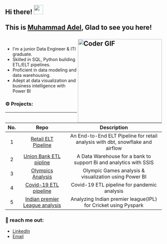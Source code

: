 <h2 align="left">
 <abc>
  <br>Hi there! <img src="https://user-images.githubusercontent.com/42378118/110234147-e3259600-7f4e-11eb-95be-0c4047144dea.gif" width="30"><br>
  <br> This is <a href="https://www.linkedin.com/in/3adiola/" target="_blank">Muhammad Adel</a>, Glad to see you here! <br>
  <br>
    <img align="right" src="https://media.giphy.com/media/SWoSkN6DxTszqIKEqv/giphy.gif" alt="Coder GIF" width="270">
 </abc>

### 
- I'm a junior Data Engineer & ITI graduate.
- Skilled in SQL, Python building ETL/ELT pipelines.
- Proficient in data modeling and data warehousing.
- Adept at data visualization and business intelligence with Power BI

### ⚙️ Projects:
--------
| No. | Repo | Description
| :--: | :--: | :--: |
| 1 | [Retail ELT Pipeline](https://github.com/muhammadaadel/Retail-ELT-dbt-snowflake) | An End-to-End ELT Pipeline for retail analysis with dbt, snowflake and airflow|
| 2 | [Union Bank ETL pipline](https://github.com/muhammadaadel/Banking-ETL-Analytics-Pipeline-SSIS) | A Data Warehouse for a bank to support Bi and analytics with SSIS|
| 3 | [Olympics Analysis](https://github.com/muhammadaadel/olympics-analysis-and-visualiztion) | Olympic Games analysis & visualization using Power BI |
| 4 | [Covid-19 ETL pipeline](https://github.com/muhammadaadel/Covid-19-analysis-pipeline) | Covid-19 ETL pipeline for pandemic analysis |
| 5 | [Indian premier League analysis](https://github.com/muhammadaadel/IPL-Analytics-Pipeline-Spark) | Analyzing Indian premier league(IPL) for Cricket using Pyspark|

### 📩 reach me out:
- [LinkedIn](https://www.linkedin.com/in/3adiola/)
- [Email](mailto:muhammad.aadel97@gmail.com)


